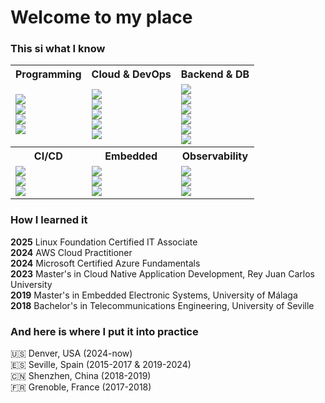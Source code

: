 # Welcome to my place

### This si what I know

<div align="left">
  <table>
    <tr>
      <th>Programming</th>
      <th>Cloud & DevOps</th>
      <th>Backend & DB</th>
    </tr>
    <tr>
      <td>
        <img src="https://img.shields.io/badge/Python-★★★-3776AB?style=plastic&logo=python&logoColor=white" />
        <br />
        <img src="https://img.shields.io/badge/Bash-★★★-4EAA25?style=plastic&logo=gnu-bash&logoColor=white" />
        <br />
        <img src="https://img.shields.io/badge/Go-★★☆-00ADD8?style=plastic&logo=go&logoColor=white" />
        <br />
        <img src="https://img.shields.io/badge/Java-★★☆-ED8B00?style=plastic&logo=openjdk&logoColor=white" />
      </td>
      <td>
        <img src="https://img.shields.io/badge/AWS-★★☆-FF9900?style=plastic&logo=amazon-aws&logoColor=white" />
        <br />
        <img src="https://img.shields.io/badge/Azure-★★☆-0078D4?style=plastic&logo=microsoft-azure&logoColor=white" />
        <br />
        <img src="https://img.shields.io/badge/Kubernetes-★★☆-326CE5?style=plastic&logo=kubernetes&logoColor=white" />
        <br />
        <img src="https://img.shields.io/badge/Docker-★★☆-2496ED?style=plastic&logo=docker&logoColor=white" />
        <br />
        <img src="https://img.shields.io/badge/Terraform-★★☆-7B42BC?style=plastic&logo=terraform&logoColor=white" />
      </td>
      <td>
        <img src="https://img.shields.io/badge/FastAPI-★★★-009688?style=plastic&logo=fastapi&logoColor=white" />
        <br />
        <img src="https://img.shields.io/badge/Spring_Boot-★★☆-6DB33F?style=plastic&logo=spring-boot&logoColor=white" />
        <br />
        <img src="https://img.shields.io/badge/Gin-★★☆-00ADD8?style=plastic&logo=go&logoColor=white" />
        <br />
        <img src="https://img.shields.io/badge/PostgreSQL-★★☆-336791?style=plastic&logo=postgresql&logoColor=white" />
        <br />
        <img src="https://img.shields.io/badge/MongoDB-★★☆-47A248?style=plastic&logo=mongodb&logoColor=white" />
        <br />
        <img src="https://img.shields.io/badge/Redis-★★☆-DC382D?style=plastic&logo=redis&logoColor=white" />
      </td>
    </tr>
    <tr>
      <th>CI/CD</th>
      <th>Embedded</th>
      <th>Observability</th>
    </tr>
    <tr>
      <td>
        <img src="https://img.shields.io/badge/GitHub_Actions-★★☆-2088FF?style=plastic&logo=github-actions&logoColor=white" />
        <br />
        <img src="https://img.shields.io/badge/Helm-★★☆-0F1689?style=plastic&logo=helm&logoColor=white" />
        <br />
        <img src="https://img.shields.io/badge/Argo-★★☆-892CA0?style=plastic&logo=argo&logoColor=white" />
      </td>
      <td>
        <img src="https://img.shields.io/badge/C++-★★☆-00599C?style=plastic&logo=c%2B%2B&logoColor=white" />
        <br />
        <img src="https://img.shields.io/badge/VHDL-★★☆-543978?style=plastic" />
        <br />
        <img src="https://img.shields.io/badge/FreeRTOS-★★☆-8CC445?style=plastic" />
        <br />
      </td>
      <td>
        <img src="https://img.shields.io/badge/Prometheus-★☆☆-E6522C?style=plastic&logo=prometheus&logoColor=white" />
        <br />
        <img src="https://img.shields.io/badge/Grafana-★☆☆-F46800?style=plastic&logo=grafana&logoColor=white" />
        <br />
        <img src="https://img.shields.io/badge/CloudWatch-★☆☆-FF9900?style=plastic&logo=amazon-aws&logoColor=white" />
        <br />
      </td>
    </tr>
  </table>
</div>

### How I learned it
**2025**   Linux Foundation Certified IT Associate  
**2024**   AWS Cloud Practitioner  
**2024**   Microsoft Certified Azure Fundamentals  
**2023**   Master's in Cloud Native Application Development, Rey Juan Carlos University    
**2019**   Master's in Embedded Electronic Systems, University of Málaga  
**2018**   Bachelor's in Telecommunications Engineering, University of Seville  

### And here is where I put it into practice
🇺🇸 Denver, USA (2024-now)  
🇪🇸 Seville, Spain (2015-2017 & 2019-2024)  
🇨🇳 Shenzhen, China (2018-2019)  
🇫🇷 Grenoble, France (2017-2018)
